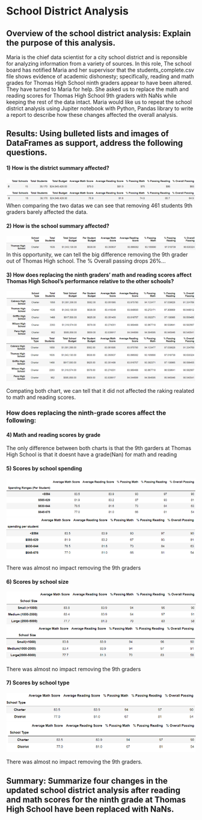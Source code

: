 # School District Analysis

## Overview of the school district analysis: Explain the purpose of this analysis. 
Maria is the chief data scientist for a city school district and is reponsible for analyzing information from a variety of sources. In this role, The school board has notified Maria and her supervisor that the students_complete.csv file shows evidence of academic dishonesty; specifically, reading and math grades for Thomas High School ninth graders appear to have been altered. They have turned to Maria for help. She asked us to replace the math and reading scores for Thomas High School 9th graders with NaNs while keeping the rest of the data intact. Maria would like us to repeat the school district analysis using Jupiter notebook with Python, Pandas library to write a report to describe how these changes affected the overall analysis. 
## Results: Using bulleted lists and images of DataFrames as support, address the following questions.

#### 1) How is the district summary affected?
![district_summary_original](district_summary_original.png)
![district_summary_nan](district_summary_nan.png)
When comparing the two datas we can see that removing 461 students 9th graders barely affected the data.
#### 2) How is the school summary affected?
![school_summary_nan](school_summary_nan.png)
In this opportunity, we can tell the big difference removing the 9th grader out of Thomas High school. The % Overall passing drops 26%...
#### 3) How does replacing the ninth graders’ math and reading scores affect Thomas High School’s performance relative to the other schools?
![high_low_original](high_low_original.png)
![high_low_nan](high_low_nan.png)

Compating both chart, we can tell that it did not affected the raking realated to math and reading scores.
### How does replacing the ninth-grade scores affect the following:
#### 4) Math and reading scores by grade

The only difference between both charts is that the 9th garders at Thomas High School is that it doesnt have a grade(Nan) for math and reading
#### 5) Scores by school spending

![school_spending_original](school_spending_original.png)
![school_spending_nan](school_spending_nan.png)

There was almost no impact removing the 9th graders
#### 6) Scores by school size
![school_size_original](school_size_original.png)
![school_size_nann](school_size_nann.png)

There was almost no impact removing the 9th graders
#### 7) Scores by school type

![school_type_original](school_type_original.png)
![school_type_nan](school_type_nan.png)

There was almost no impact removing the 9th graders.
## Summary: Summarize four changes in the updated school district analysis after reading and math scores for the ninth grade at Thomas High School have been replaced with NaNs.
